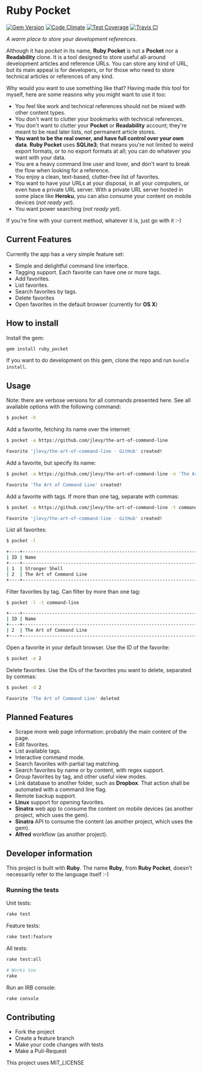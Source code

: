 # Ruby Pocket

[![Gem Version](https://badge.fury.io/rb/ruby_pocket.png)](http://badge.fury.io/rb/ruby_pocket)
[![Code Climate](https://codeclimate.com/github/thiagoa/ruby_pocket/badges/gpa.svg)](https://codeclimate.com/github/thiagoa/ruby_pocket)
[![Test Coverage](https://codeclimate.com/github/thiagoa/ruby_pocket/badges/coverage.svg)](https://codeclimate.com/github/thiagoa/ruby_pocket/coverage)
[![Travis CI](https://travis-ci.org/thiagoa/ruby_pocket.svg)](https://travis-ci.org/thiagoa/ruby_pocket)

*A warm place to store your development references.*

Although it has *pocket* in its name, **Ruby Pocket** is not a **Pocket** nor a
**Readability** clone. It is a tool designed to store useful all-around
development articles and reference URLs. You can store any kind of URL, but its
main appeal is for developers, or for those who need to store technical
articles or references of any kind.

Why would you want to use something like that? Having made this tool for
myself, here are some reasons why you might want to use it too:

- You feel like work and technical references should not be mixed with other
  content types.
- You don't want to clutter your bookmarks with technical references.
- You don't want to clutter your **Pocket** or **Readability** account; they're
  meant to be read later lists, not permanent article stores.
- **You want to be the real owner, and have full control over your own data**.
  **Ruby Pocket** uses **SQLite3**; that means you're not limited to weird
  export formats, or to no export formats at all; you can do whatever you want
  with your data.
- You are a heavy command line user and lover, and don't want to break the flow
  when looking for a reference.
- You enjoy a clean, text-based, clutter-free list of favorites.
- You want to have your URLs at your disposal, in all your computers, or even
  have a private URL server. With a private URL server hosted in some place
  like **Heroku**, you can also consume your content on mobile devices (*not
  ready yet*).
- You want power searching (*not ready yet*).

If you're fine with your current method, whatever it is, just go with it :-)

## Current Features

Currently the app has a very simple feature set:

- Simple and delightful command line interface.
- Tagging support. Each favorite can have one or more tags.
- Add favorites.
- List favorites.
- Search favorites by tags.
- Delete favorites
- Open favorites in the default browser (currently for **OS X**)

## How to install

Install the gem:

```sh
gem install ruby_pocket
```

If you want to do development on this gem, clone the repo and run `bundle
install`.

## Usage

Note: there are verbose versions for all commands presented here. See all
available options with the following command:

```sh
$ pocket -h
```

Add a favorite, fetching its name over the internet:

```sh
$ pocket -a https://github.com/jlevy/the-art-of-command-line

Favorite 'jlevy/the-art-of-command-line · GitHub' created!
```

Add a favorite, but specify its name:

```sh
$ pocket -a https://github.com/jlevy/the-art-of-command-line -n 'The Art of Command Line'

Favorite 'The Art of Command Line' created!
```

Add a favorite with tags. If more than one tag, separate with commas:

```sh
$ pocket -a https://github.com/jlevy/the-art-of-command-line -t command-line

Favorite 'jlevy/the-art-of-command-line · GitHub' created!
```

List all favorites:

```sh
$ pocket -l

+----+------------------------------------------------------------------+--------------------+
| ID | Name                                                             | Tags               |
+----+------------------------------------------------------------------+--------------------+
| 1  | Stronger Shell                                                   | shell-script       |
| 2  | The Art of Command Line                                          | command-line       |
+----+------------------------------------------------------------------+--------------------+
```

Filter favorites by tag. Can filter by more than one tag:

```sh
$ pocket -l -t command-line

+----+------------------------------------------------------------------+--------------------+
| ID | Name                                                             | Tags               |
+----+------------------------------------------------------------------+--------------------+
| 2  | The Art of Command Line                                          | command-line       |
+----+------------------------------------------------------------------+--------------------+
```

Open a favorite in your default browser. Use the ID of the favorite:

```sh
$ pocket -o 2
```

Delete favorites. Use the IDs of the favorites you want to delete, separated by
commas:

```sh
$ pocket -d 2

Favorite 'The Art of Command Line' deleted
```

## Planned Features

- Scrape more web page information: probably the main content of the page.
- Edit favorites.
- List available tags.
- Interactive command mode.
- Search favorites with partial tag matching.
- Search favorites by name or by content, with regex support.
- Group favorites by tag, and other useful view modes.
- Link database to another folder, such as **Dropbox**. That action shall be
  automated with a command line flag.
- Remote backup support.
- **Linux** support for opening favorites.
- **Sinatra** web app to consume the content on mobile devices (as another project, which uses the gem).
- **Sinatra** API to consume the content (as another project, which uses the gem).
- **Alfred** workflow (as another project).

## Developer information

This project is built with **Ruby**. The name **Ruby**, from **Ruby
Pocket**, doesn't necessarily refer to the language itself :-)

### Running the tests

Unit tests:

```sh
rake test
```

Feature tests:

```sh
rake test:feature
```

All tests:

```sh
rake test:all

# Works too
rake
```

Run an IRB console:

```sh
rake console
```

## Contributing

- Fork the project
- Create a feature branch
- Make your code changes with tests
- Make a Pull-Request

This project uses MIT\_LICENSE
